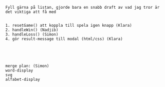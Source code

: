     Fyll gärna på listan, gjorde bara en snabb draft av vad jag tror är det viktiga att få med


    1. resetGame() att koppla till spela igen knapp (Klara)
    2. handleWin() (Nadjib)
    3. handleLoss() (Simon)
    4. gör result-message till modal (html/css) (Klara)





    merge plan: (Simon)
    word-display
    svg
    alfabet-display
